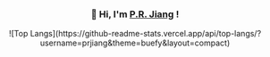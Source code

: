 <h3 align="center">👋 Hi, I'm <a href="https://prjiang.github.io">P.R. Jiang</a> !</h3>

<div align="center">![Top Langs](https://github-readme-stats.vercel.app/api/top-langs/?username=prjiang&theme=buefy&layout=compact)</div>
<!--
**prjiang/prjiang** is a ✨ _special_ ✨ repository because its `README.md` (this file) appears on your GitHub profile.

Here are some ideas to get you started:

- 🔭 I’m currently working on ...
- 🌱 I’m currently learning ...
- 👯 I’m looking to collaborate on ...
- 🤔 I’m looking for help with ...
- 💬 Ask me about ...
- 📫 How to reach me: ...
- 😄 Pronouns: ...
- ⚡ Fun fact: ...

### Hi there 👋
-->
